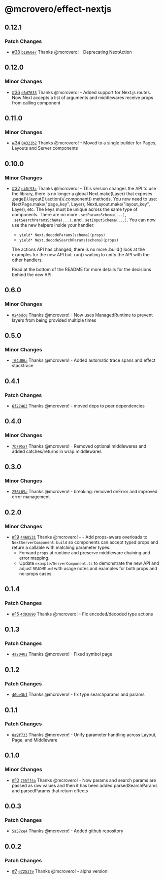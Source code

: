 # @mcrovero/effect-nextjs

## 0.12.1

### Patch Changes

- [#38](https://github.com/mcrovero/effect-nextjs/pull/38) [`b1860e7`](https://github.com/mcrovero/effect-nextjs/commit/b1860e77c6d849a6cd5f4729d9dc028864094835) Thanks @mcrovero! - Deprecating NextAction

## 0.12.0

### Minor Changes

- [#36](https://github.com/mcrovero/effect-nextjs/pull/36) [`d6d7633`](https://github.com/mcrovero/effect-nextjs/commit/d6d76333fa912eae137b4944fa1d4a1473c2d6fb) Thanks @mcrovero! - Added support for Next.js routes. Now Next accepts a list of arguments and middlewares receive props from calling component

## 0.11.0

### Minor Changes

- [#34](https://github.com/mcrovero/effect-nextjs/pull/34) [`04322b2`](https://github.com/mcrovero/effect-nextjs/commit/04322b25390e1df73721b0de4e7a24fae5126b83) Thanks @mcrovero! - Moved to a single builder for Pages, Layouts and Server components

## 0.10.0

### Minor Changes

- [#32](https://github.com/mcrovero/effect-nextjs/pull/32) [`e40f93c`](https://github.com/mcrovero/effect-nextjs/commit/e40f93ccad6143dd734ea3b4b620727e98db384e) Thanks @mcrovero! - This version changes the API to use the library, there is no longer a global Next.make(Layer) that exposes .page()/.layout()/.action()/.component() methods. You now need to use: NextPage.make("page_key", Layer), NextLayout.make("layout_key", Layer), etc.
  The keys must be unique across the same type of components.
  There are no more `.setParamsSchema(...)`, `.setSearchParamsSchema(...)`, and `.setInputSchema(...)`.
  You can now use the new helpers inside your handler:

  - `yield* Next.decodeParams(schema)(props)`
  - `yield* Next.decodeSearchParams(schema)(props)`

  The actions API has changed, there is no more .build() look at the examples for the new API but .run() waiting to unify the API with the other handlers.

  Read at the bottom of the README for more details for the decisions behind the new API.

## 0.6.0

### Minor Changes

- [`024bdc0`](https://github.com/mcrovero/effect-nextjs/commit/024bdc03682591d527f2c104cc67f48819cbfd8d) Thanks @mcrovero! - Now uses ManagedRuntime to prevent layers from being provided multiple times

## 0.5.0

### Minor Changes

- [`f64d06a`](https://github.com/mcrovero/effect-nextjs/commit/f64d06a9e34ef287c30501473bd2db2fad03b037) Thanks @mcrovero! - Added automatic trace spans and effect stacktrace

## 0.4.1

### Patch Changes

- [`6f27463`](https://github.com/mcrovero/effect-nextjs/commit/6f27463e2ebf9e8a581e4a2fafa6ec7a20b11b3a) Thanks @mcrovero! - moved deps to peer dependencies

## 0.4.0

### Minor Changes

- [`7b795a7`](https://github.com/mcrovero/effect-nextjs/commit/7b795a7367251477a76e42538ba172f9c8ebad62) Thanks @mcrovero! - Removed optional middlewares and added catches/returns in wrap middlewares

## 0.3.0

### Minor Changes

- [`256f09a`](https://github.com/mcrovero/effect-nextjs/commit/256f09a4d7d5cd6d57faf30819016a1c172690ae) Thanks @mcrovero! - breaking: removed onError and improved error management

## 0.2.0

### Minor Changes

- [#19](https://github.com/mcrovero/effect-nextjs/pull/19) [`4468531`](https://github.com/mcrovero/effect-nextjs/commit/4468531eeb5aeaea403d400bed0ac6f09b492b84) Thanks @mcrovero! - - Add props-aware overloads to `NextServerComponent.build` so components can accept typed props and return a callable with matching parameter types.
  - Forward `props` at runtime and preserve middleware chaining and error mapping.
  - Update `example/ServerComponent.ts` to demonstrate the new API and adjust `README.md` with usage notes and examples for both props and no-props cases.

## 0.1.4

### Patch Changes

- [#15](https://github.com/mcrovero/effect-nextjs/pull/15) [`4d03690`](https://github.com/mcrovero/effect-nextjs/commit/4d03690e6a9918f15c7633cbde6c1d2548f84ed4) Thanks @mcrovero! - Fix encoded/decoded type actions

## 0.1.3

### Patch Changes

- [`4a20402`](https://github.com/mcrovero/effect-nextjs/commit/4a20402088c3ca6cb44119f68bb07599f91a288d) Thanks @mcrovero! - Fixed symbol page

## 0.1.2

### Patch Changes

- [`40be3b1`](https://github.com/mcrovero/effect-nextjs/commit/40be3b1edc6e0d621485c3efae6b4932024fefef) Thanks @mcrovero! - fix type searchparams and params

## 0.1.1

### Patch Changes

- [`0a9f733`](https://github.com/mcrovero/effect-nextjs/commit/0a9f73343003f3f725a3c922b2bf3aceb165bb1f) Thanks @mcrovero! - Unify parameter handling across Layout, Page, and Middleware

## 0.1.0

### Minor Changes

- [#10](https://github.com/mcrovero/effect-nextjs/pull/10) [`755ff4a`](https://github.com/mcrovero/effect-nextjs/commit/755ff4a73f1f5e44cf20ffd3802aee976ad60522) Thanks @mcrovero! - Now params and search params are passed as raw values and then it has been added parsedSearchParams and parsedParams that return effects

## 0.0.3

### Patch Changes

- [`5a57ce4`](https://github.com/mcrovero/effect-nextjs/commit/5a57ce431f6abc6854428ebc6b5c6757f6fc65c5) Thanks @mcrovero! - Added github repository

## 0.0.2

### Patch Changes

- [#7](https://github.com/mcrovero/effect-nextjs/pull/7) [`e72537e`](https://github.com/mcrovero/effect-nextjs/commit/e72537e0e2e3d0ebc0ebf61055aa3c703612a5dc) Thanks @mcrovero! - alpha version
